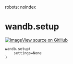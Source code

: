 robots: noindex

# wandb.setup

<!-- Insert buttons and diff -->


[![Image](https://www.tensorflow.org/images/GitHub-Mark-32px.png)View source on GitHub](https://www.github.com/wandb/client/tree/master/wandb/sdk/wandb_setup.py#L262-L264)





<pre>
<code>wandb.setup(
    settings=None
)
</code></pre>



<!-- Placeholder for "Used in" -->

